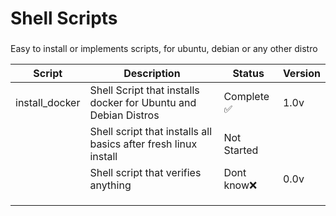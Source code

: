 # Shell Scripts
### 

Easy to install or implements scripts, for ubuntu, debian or any other distro

| Script | Description | Status | Version |
|--------|-------------|--------|---------|
|    install_docker    |       Shell Script that installs docker for Ubuntu and Debian Distros      |    Complete ✅    |     1.0v    |
|        |      Shell script that installs all basics after fresh linux install       |    Not Started    |         |
|        |      Shell script that verifies anything       |    Dont know❌    |     0.0v    |
|        |             |        |         |
|        |             |        |         |
|        |             |        |         |